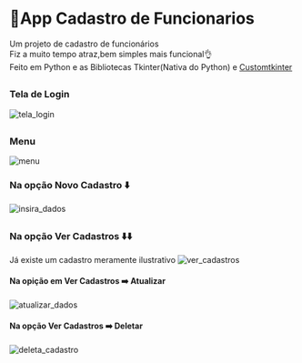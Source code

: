 # 🪪App Cadastro de Funcionarios
Um projeto de cadastro de funcionários<br>
Fiz a muito tempo atraz,bem simples mais funcional👌<br>
Feito em Python e as Bibliotecas Tkinter(Nativa do Python) e [Customtkinter](https://github.com/TomSchimansky/CustomTkinter)
##
### Tela de Login
![tela_login](https://github.com/MatheusCarniato/App_Cadastro_Funcionarios/assets/141453630/4c1c4dbd-31d3-4578-9842-0e5aa7f823b7)
##
### Menu
![menu](https://github.com/MatheusCarniato/App_Cadastro_Funcionarios/assets/141453630/0381bc32-3266-4137-bef7-1227f549b771)
### Na opção Novo Cadastro ⬇️
![insira_dados](https://github.com/MatheusCarniato/App_Cadastro_Funcionarios/assets/141453630/05653f54-621a-4e36-95d1-5a0e844cd3b1)
##
### Na opção Ver Cadastros ⬇️⬇️
Já existe um cadastro meramente ilustrativo
![ver_cadastros](https://github.com/MatheusCarniato/App_Cadastro_Funcionarios/assets/141453630/92299880-61a4-458a-b627-7edb95ab1378)
#### Na opição em Ver Cadastros ➡️ Atualizar
![atualizar_dados](https://github.com/MatheusCarniato/App_Cadastro_Funcionarios/assets/141453630/762ad74c-baf9-4360-b547-646c86536460)
#### Na opção Ver Cadastros ➡️ Deletar
![deleta_cadastro](https://github.com/MatheusCarniato/App_Cadastro_Funcionarios/assets/141453630/eb0e59ac-2ffc-47d5-86ec-996fd448ea0d)
